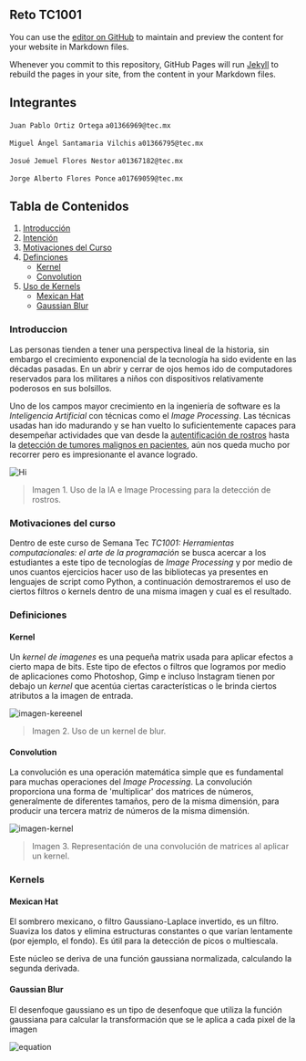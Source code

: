 ## Reto TC1001

You can use the [editor on GitHub](https://github.com/horny-pug/TC1001-Computer-Vision/edit/main/docs/index.md) to maintain and preview the content for your website in Markdown files.

Whenever you commit to this repository, GitHub Pages will run [Jekyll](https://jekyllrb.com/) to rebuild the pages in your site, from the content in your Markdown files.

## Integrantes

`Juan Pablo Ortiz Ortega`
`a01366969@tec.mx`

`Miguel Ángel Santamaria Vilchis`
`a01366795@tec.mx`

`Josué Jemuel Flores Nestor`
`a01367182@tec.mx`

`Jorge Alberto Flores Ponce`
`a01769059@tec.mx`



## Tabla de Contenidos

1. [Introducción](#Introduccion)
2. [Intención](#Intencion)
3. [Motivaciones del Curso](#Motivaciones)
4. [Definciones](#Definiciones)
   - [Kernel](#Kernel)
   - [Convolution](#Convolution)
6. [Uso de Kernels](#Uso-de-Kernels)
   - [Mexican Hat](#Mexican-Hat)
   - [Gaussian Blur](#Gaussian-Blur)


### Introduccion

Las personas tienden a tener una perspectiva lineal de la historia, sin embargo el crecimiento exponencial de la tecnología ha sido evidente en las décadas pasadas. En un abrir y cerrar de ojos hemos ido de computadores reservados para los militares a niños con dispositivos relativamente poderosos en sus bolsillos. 

Uno de los campos mayor crecimiento en la ingeniería de software es la _Inteligencia Artificial_ con técnicas como el _Image Processing_. Las técnicas usadas han ido madurando y se han vuelto lo suficientemente capaces para desempeñar actividades que van desde la [autentificación de rostros](https://www.cnet.com/news/politics/in-china-facial-recognition-public-shaming-and-control-go-hand-in-hand/) hasta la [detección de tumores malignos en pacientes](https://www.nature.com/articles/d41586-020-03157-9), aún nos queda mucho por recorrer pero es impresionante el avance logrado.

![Hi](https://miro.medium.com/max/503/1*hqbYnsyjfRcceQqrR_HOyA.jpeg)

> Imagen 1. Uso de la IA e Image Processing para la detección de rostros.


### Motivaciones del curso
Dentro de este curso de Semana Tec *TC1001: Herramientas computacionales: el arte de la programación* se busca acercar a los estudiantes a este tipo de tecnologías de _Image Processing_ y por medio de unos cuantos ejercicios hacer uso de las bibliotecas ya presentes en lenguajes de script como Python, a continuación demostraremos el uso de ciertos filtros o kernels dentro de una misma imagen y cual es el resultado.

### Definiciones

#### Kernel 
Un *kernel de imagenes* es una pequeña matrix usada para aplicar efectos a cierto mapa de bits. Este tipo de efectos o filtros que logramos por medio de aplicaciones como Photoshop, Gimp e incluso Instagram tienen por debajo un *kernel* que acentúa ciertas características o le brinda ciertos atributos a la imagen de entrada.

![imagen-kereenel](https://muthu.co/wp-content/uploads/2019/08/gaussian.png)
> Imagen 2. Uso de un kernel de blur.

#### Convolution
La convolución es una operación matemática simple que es fundamental para muchas operaciones del _Image Processing_. La convolución proporciona una forma de 'multiplicar' dos matrices de números, generalmente de diferentes tamaños, pero de la misma dimensión, para producir una tercera matriz de números de la misma dimensión.


![imagen-kernel](https://miro.medium.com/max/1010/1*jIv2CLxdXsxvx60Urc11Tw.png)
> Imagen 3. Representación de una convolución de matrices al aplicar un kernel.

### Kernels
#### Mexican Hat
El sombrero mexicano, o filtro Gaussiano-Laplace invertido, es un filtro. Suaviza los datos y elimina estructuras constantes o que varían lentamente (por ejemplo, el fondo). Es útil para la detección de picos o multiescala.

Este núcleo se deriva de una función gaussiana normalizada, calculando la segunda derivada.

#### Gaussian Blur

El desenfoque gaussiano es un tipo de desenfoque que utiliza la función gaussiana para calcular la transformación que se le aplica a cada pixel de la imagen

![equation](https://3.bp.blogspot.com/-cVNi7VZLB_A/V3WTNVSHSqI/AAAAAAAAAuY/J1SN00PpFGoYWgKLKo-Pa_UozqZXmDb4ACLcB/s1600/GaussianKernel.png)





